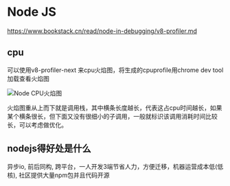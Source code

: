 # Node JS

https://www.bookstack.cn/read/node-in-debugging/v8-profiler.md

## cpu

可以使用v8-profiler-next 来cpu火焰图，将生成的cpuprofile用chrome dev tool加载查看火焰图

![Node CPU火焰图](https://ask.qcloudimg.com/http-save/yehe-5805687/nj6aupmws9.jpeg?imageView2/2/w/1620)

火焰图重从上而下就是调用栈，其中横条长度越长，代表这占cpu时间越长，如果某个横条很长，但下面又没有很细小的子调用，一般就标识该调用消耗时间比较长，可以考虑做优化。



## nodejs得好处是什么

异步io, 前后同构, 跨平台，一人开发3端节省人力，方便迁移，机器运营成本低(低核), 社区提供大量npm包并且代码开源


